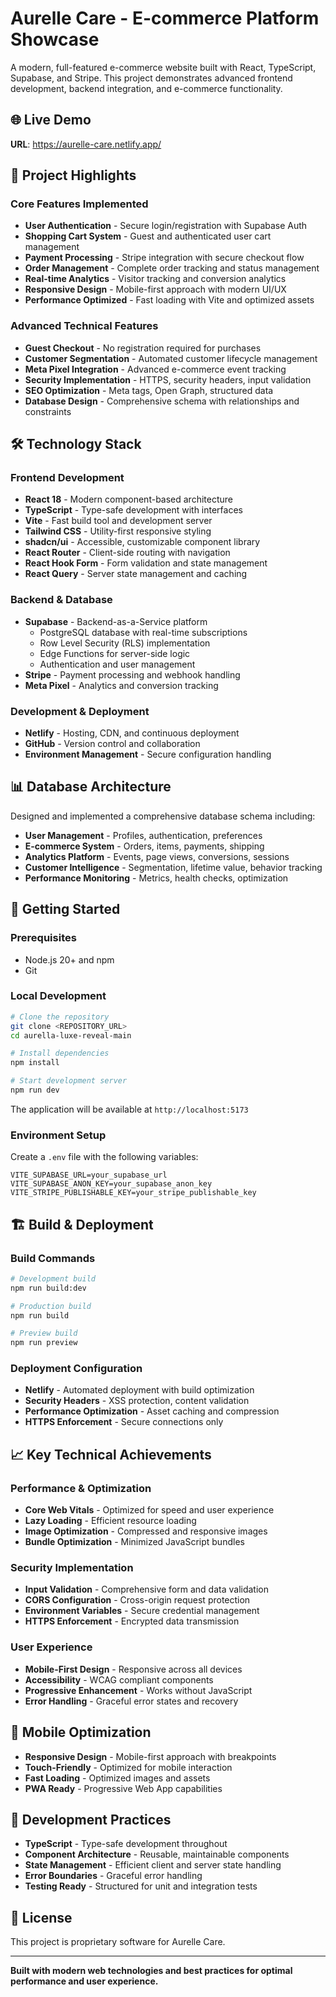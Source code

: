 # Aurelle Care - E-commerce Platform Showcase

A modern, full-featured e-commerce website built with React, TypeScript, Supabase, and Stripe. This project demonstrates advanced frontend development, backend integration, and e-commerce functionality.

## 🌐 **Live Demo**
**URL**: https://aurelle-care.netlify.app/

## 🚀 **Project Highlights**

### **Core Features Implemented**
- **User Authentication** - Secure login/registration with Supabase Auth
- **Shopping Cart System** - Guest and authenticated user cart management
- **Payment Processing** - Stripe integration with secure checkout flow
- **Order Management** - Complete order tracking and status management
- **Real-time Analytics** - Visitor tracking and conversion analytics
- **Responsive Design** - Mobile-first approach with modern UI/UX
- **Performance Optimized** - Fast loading with Vite and optimized assets

### **Advanced Technical Features**
- **Guest Checkout** - No registration required for purchases
- **Customer Segmentation** - Automated customer lifecycle management
- **Meta Pixel Integration** - Advanced e-commerce event tracking
- **Security Implementation** - HTTPS, security headers, input validation
- **SEO Optimization** - Meta tags, Open Graph, structured data
- **Database Design** - Comprehensive schema with relationships and constraints

## 🛠 **Technology Stack**

### **Frontend Development**
- **React 18** - Modern component-based architecture
- **TypeScript** - Type-safe development with interfaces
- **Vite** - Fast build tool and development server
- **Tailwind CSS** - Utility-first responsive styling
- **shadcn/ui** - Accessible, customizable component library
- **React Router** - Client-side routing with navigation
- **React Hook Form** - Form validation and state management
- **React Query** - Server state management and caching

### **Backend & Database**
- **Supabase** - Backend-as-a-Service platform
  - PostgreSQL database with real-time subscriptions
  - Row Level Security (RLS) implementation
  - Edge Functions for server-side logic
  - Authentication and user management
- **Stripe** - Payment processing and webhook handling
- **Meta Pixel** - Analytics and conversion tracking

### **Development & Deployment**
- **Netlify** - Hosting, CDN, and continuous deployment
- **GitHub** - Version control and collaboration
- **Environment Management** - Secure configuration handling

## 📊 **Database Architecture**

Designed and implemented a comprehensive database schema including:

- **User Management** - Profiles, authentication, preferences
- **E-commerce System** - Orders, items, payments, shipping
- **Analytics Platform** - Events, page views, conversions, sessions
- **Customer Intelligence** - Segmentation, lifetime value, behavior tracking
- **Performance Monitoring** - Metrics, health checks, optimization

## 🚀 **Getting Started**

### **Prerequisites**
- Node.js 20+ and npm
- Git

### **Local Development**

```bash
# Clone the repository
git clone <REPOSITORY_URL>
cd aurella-luxe-reveal-main

# Install dependencies
npm install

# Start development server
npm run dev
```

The application will be available at `http://localhost:5173`

### **Environment Setup**

Create a `.env` file with the following variables:

```env
VITE_SUPABASE_URL=your_supabase_url
VITE_SUPABASE_ANON_KEY=your_supabase_anon_key
VITE_STRIPE_PUBLISHABLE_KEY=your_stripe_publishable_key
```

## 🏗 **Build & Deployment**

### **Build Commands**
```bash
# Development build
npm run build:dev

# Production build
npm run build

# Preview build
npm run preview
```

### **Deployment Configuration**
- **Netlify** - Automated deployment with build optimization
- **Security Headers** - XSS protection, content validation
- **Performance Optimization** - Asset caching and compression
- **HTTPS Enforcement** - Secure connections only

## 📈 **Key Technical Achievements**

### **Performance & Optimization**
- **Core Web Vitals** - Optimized for speed and user experience
- **Lazy Loading** - Efficient resource loading
- **Image Optimization** - Compressed and responsive images
- **Bundle Optimization** - Minimized JavaScript bundles

### **Security Implementation**
- **Input Validation** - Comprehensive form and data validation
- **CORS Configuration** - Cross-origin request protection
- **Environment Variables** - Secure credential management
- **HTTPS Enforcement** - Encrypted data transmission

### **User Experience**
- **Mobile-First Design** - Responsive across all devices
- **Accessibility** - WCAG compliant components
- **Progressive Enhancement** - Works without JavaScript
- **Error Handling** - Graceful error states and recovery

## 📱 **Mobile Optimization**

- **Responsive Design** - Mobile-first approach with breakpoints
- **Touch-Friendly** - Optimized for mobile interaction
- **Fast Loading** - Optimized images and assets
- **PWA Ready** - Progressive Web App capabilities

## 🤝 **Development Practices**

- **TypeScript** - Type-safe development throughout
- **Component Architecture** - Reusable, maintainable components
- **State Management** - Efficient client and server state handling
- **Error Boundaries** - Graceful error handling
- **Testing Ready** - Structured for unit and integration tests

## 📄 **License**

This project is proprietary software for Aurelle Care.

---

**Built with modern web technologies and best practices for optimal performance and user experience.**
